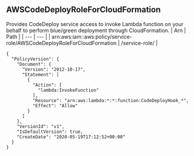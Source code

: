 
## AWSCodeDeployRoleForCloudFormation
Provides CodeDeploy service access to invoke Lambda function on your behalf to perform blue/green deployment through CloudFormation.
| Arn | Path |
| --- | --- |
| arn:aws:iam::aws:policy/service-role/AWSCodeDeployRoleForCloudFormation | /service-role/ |
```
{
  "PolicyVersion": {
    "Document": {
      "Version": "2012-10-17",
      "Statement": [
        {
          "Action": [
            "lambda:InvokeFunction"
          ],
          "Resource": "arn:aws:lambda:*:*:function:CodeDeployHook_*",
          "Effect": "Allow"
        }
      ]
    },
    "VersionId": "v1",
    "IsDefaultVersion": true,
    "CreateDate": "2020-05-19T17:12:52+00:00"
  }
}
```
